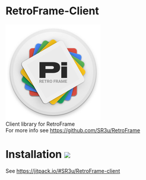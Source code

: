 # RetroFrame-Client
<img src="https://github.com/SR3u/RetroFrame/blob/master/src/main/resources/org/sr3u/retroframe/client/icon.png" width="256" height="256" /><br/>
Client library for RetroFrame <br>
For more info see https://github.com/SR3u/RetroFrame
# Installation [![](https://jitpack.io/v/SR3u/RetroFrame-client.svg)](https://jitpack.io/#SR3u/RetroFrame-client)
See https://jitpack.io/#SR3u/RetroFrame-client